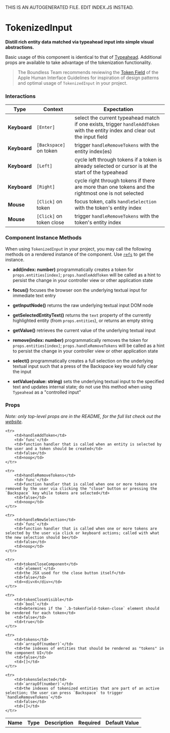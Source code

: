 THIS IS AN AUTOGENERATED FILE. EDIT INDEX.JS INSTEAD.

# TokenizedInput
__Distill rich entity data matched via typeahead input into simple visual abstractions.__

Basic usage of this component is identical to that of [Typeahead](https://github.com/bibliotech/uikit/tree/master/packages/boundless-typeahead). Additional props are available to take advantage of the tokenization functionality.

> The Boundless Team recommends reviewing the [Token Field](https://developer.apple.com/library/mac/documentation/UserExperience/Conceptual/OSXHIGuidelines/ControlsText.html#//apple_ref/doc/uid/20000957-CH51-SW4) of the Apple Human Interface Guidelines for inspiration of design patterns and optimal usage of `TokenizedInput` in your project.

### Interactions

Type | Context | Expectation
---- | ------- | -----------
__Keyboard__ | `[Enter]` | select the current typeahead match if one exists, trigger `handleAddToken` with the entity index and clear out the input field
__Keyboard__ | `[Backspace]` on token | trigger `handleRemoveTokens` with the entity index(es)
__Keyboard__ | `[Left]` | cycle left through tokens if a token is already selected or cursor is at the start of the typeahead
__Keyboard__ | `[Right]` | cycle right through tokens if there are more than one tokens and the rightmost one is not selected
__Mouse__ | `[Click]` on token | focus token, calls `handleSelection` with the token's entity index
__Mouse__ | `[Click]` on token close | trigger `handleRemoveTokens` with the token's entity index

### Component Instance Methods

When using `TokenizedInput` in your project, you may call the following methods on a rendered instance of the component. Use [`refs`](https://facebook.github.io/react/docs/refs-and-the-dom.html) to get the instance.

- __add(index: number)__
  programmatically creates a token for `props.entities[index]`; `props.handleAddToken` will be called as a hint to persist the change in your controller view or other application state

- __focus()__
  focuses the browser oon the underlying textual input for immediate text entry

- __getInputNode()__
  returns the raw underlying textual input DOM node

- __getSelectedEntityText()__
  returns the `text` property of the currently highlighted entity (from `props.entities`), or returns an empty string

- __getValue()__
  retrieves the current value of the underlying textual input

- __remove(index: number)__
  programmatically removes the token for `props.entities[index]`; `props.handleRemoveTokens` will be called as a hint to persist the change in your controller view or other application state

- __select()__
  programmatically creates a full selection on the underlying textual input such that a press of the Backspace key would fully clear the input

- __setValue(value: string)__
  sets the underlying textual input to the specified text and updates internal state; do not use this method when using `Typeahead` as a "controlled input"

### Props

_Note: only top-level props are in the README, for the full list check out the [website](http://boundless.js.org/TokenizedInput#props)._

<table>
    <tr>
        <th>Name</th>
        <th>Type</th>
        <th>Description</th>
        <th>Required</th>
        <th>Default Value</th>
    </tr>
    
    <tr>
        <td>handleAddToken</td>
        <td>`func`</td>
        <td>function handler that is called when an entity is selected by the user and a token should be created</td>
        <td>false</td>
        <td>noop</td>
    </tr>
    
    <tr>
        <td>handleRemoveTokens</td>
        <td>`func`</td>
        <td>function handler that is called when one or more tokens are removed by the user via clicking the "close" button or pressing the `Backspace` key while tokens are selected</td>
        <td>false</td>
        <td>noop</td>
    </tr>
    
    <tr>
        <td>handleNewSelection</td>
        <td>`func`</td>
        <td>function handler that is called when one or more tokens are selected by the user via click or keyboard actions; called with what the new selection should be</td>
        <td>false</td>
        <td>noop</td>
    </tr>
    
    <tr>
        <td>tokenCloseComponent</td>
        <td>`element`</td>
        <td>the JSX used for the close button itself</td>
        <td>false</td>
        <td><div>X</div></td>
    </tr>
    
    <tr>
        <td>tokenCloseVisible</td>
        <td>`bool`</td>
        <td>determines if the `.b-tokenfield-token-close` element should be rendered for each token</td>
        <td>false</td>
        <td>true</td>
    </tr>
    
    <tr>
        <td>tokens</td>
        <td>`arrayOf(number)`</td>
        <td>the indexes of entities that should be rendered as "tokens" in the component UI</td>
        <td>false</td>
        <td>[]</td>
    </tr>
    
    <tr>
        <td>tokensSelected</td>
        <td>`arrayOf(number)`</td>
        <td>the indexes of tokenized entities that are part of an active selection; the user can press `Backspace` to trigger `handleRemoveTokens`</td>
        <td>false</td>
        <td>[]</td>
    </tr>
    
</table>